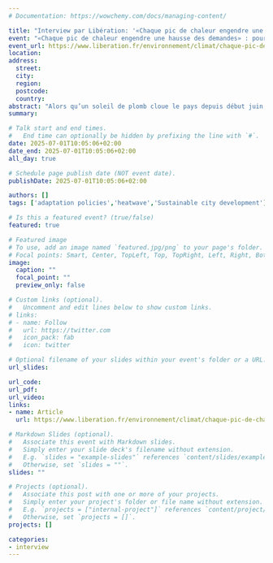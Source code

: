 ```yaml
---
# Documentation: https://wowchemy.com/docs/managing-content/

title: "Interview par Libération: '«Chaque pic de chaleur engendre une hausse des demandes» : pour la clim, les Français sont chauds bouillants'"
event: "«Chaque pic de chaleur engendre une hausse des demandes» : pour la clim, les Français sont chauds bouillants"
event_url: https://www.liberation.fr/environnement/climat/chaque-pic-de-chaleur-engendre-une-hausse-des-demandes-pour-la-clim-les-francais-sont-chauds-bouillants-20250701_A7V5OVTOAJFB7CLBF6FCZBUQAQ/
location:
address:
  street:
  city:
  region:
  postcode:
  country:
abstract: "Alors qu’un soleil de plomb cloue le pays depuis début juin, les installations de climatiseurs énergivores s’envolent, même si l’Hexagone reste loin de ses voisins européens. Un symbole de la «mal-adaptation» pour les spécialistes, qui ne fait qu’amplifier le problème." 
summary:

# Talk start and end times.
#   End time can optionally be hidden by prefixing the line with `#`.
date: 2025-07-01T10:05:06+02:00
date_end: 2025-07-01T10:05:06+02:00
all_day: true

# Schedule page publish date (NOT event date).
publishDate: 2025-07-01T10:05:06+02:00

authors: []
tags: ['adaptation policies','heatwave','Sustainable city development']

# Is this a featured event? (true/false)
featured: true

# Featured image
# To use, add an image named `featured.jpg/png` to your page's folder. 
# Focal points: Smart, Center, TopLeft, Top, TopRight, Left, Right, BottomLeft, Bottom, BottomRight.
image:
  caption: ""
  focal_point: ""
  preview_only: false

# Custom links (optional).
#   Uncomment and edit lines below to show custom links.
# links:
# - name: Follow
#   url: https://twitter.com
#   icon_pack: fab
#   icon: twitter

# Optional filename of your slides within your event's folder or a URL.
url_slides:

url_code:
url_pdf:
url_video:
links:
- name: Article
  url: https://www.liberation.fr/environnement/climat/chaque-pic-de-chaleur-engendre-une-hausse-des-demandes-pour-la-clim-les-francais-sont-chauds-bouillants-20250701_A7V5OVTOAJFB7CLBF6FCZBUQAQ/

# Markdown Slides (optional).
#   Associate this event with Markdown slides.
#   Simply enter your slide deck's filename without extension.
#   E.g. `slides = "example-slides"` references `content/slides/example-slides.md`.
#   Otherwise, set `slides = ""`.
slides: ""

# Projects (optional).
#   Associate this post with one or more of your projects.
#   Simply enter your project's folder or file name without extension.
#   E.g. `projects = ["internal-project"]` references `content/project/deep-learning/index.md`.
#   Otherwise, set `projects = []`.
projects: []

categories:
- interview
---
```

